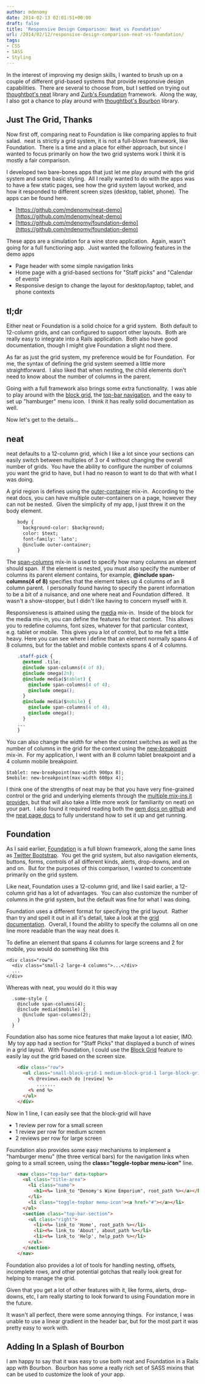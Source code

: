 ```yaml
---
author: mdenomy
date: 2014-02-13 02:01:51+00:00
draft: false
title: 'Responsive Design Comparison: Neat vs Foundation'
url: /2014/02/12/responsive-design-comparison-neat-vs-foundation/
tags:
- CSS
- SASS
- Styling
---
```


In the interest of improving my design skills, I wanted to brush up on a couple of different grid-based systems that provide responsive design capabilities.  There are several to choose from, but I settled on trying out [thoughtbot's neat](http://neat.bourbon.io/) library and [Zurb's Foundation](http://foundation.zurb.com/) framework.  Along the way, I also got a chance to play around with [thoughtbot's Bourbon](http://bourbon.io/) library.


## Just The Grid, Thanks


Now first off, comparing neat to Foundation is like comparing apples to fruit salad.  neat is strictly a grid system, it is not a full-blown framework, like Foundation.  There is a time and a place for either approach, but since I wanted to focus primarily on how the two grid systems work I think it is mostly a fair comparison.

I developed two bare-bones apps that just let me play around with the grid system and some basic styling.  All I really wanted to do with the apps was to have a few static pages, see how the grid system layout worked, and how it responded to different screen sizes (desktop, tablet, phone).  The apps can be found here.

  * [https://github.com/mdenomy/neat-demo](https://github.com/mdenomy/neat-demo)
  * [https://github.com/mdenomy/foundation-demo](https://github.com/mdenomy/foundation-demo)

These apps are a simulation for a wine store application.  Again, wasn't going for a full functioning app.  Just wanted the following features in the demo apps

  * Page header with some simple navigation links
  * Home page with a grid-based sections for "Staff picks" and "Calendar of events"
  * Responsive design to change the layout for desktop/laptop, tablet, and phone contexts

## tl;dr

Either neat or Foundation is a solid choice for a grid system.  Both default to 12-column grids, and can configured to support other layouts.  Both are really easy to integrate into a Rails application.  Both also have good documentation, though I might give Foundation a slight nod there.

As far as just the grid system, my preference would be for Foundation.  For me, the syntax of defining the grid system seemed a little more straightforward.  I also liked that when nesting, the child elements don't need to know about the number of columns in the parent.

Going with a full framework also brings some extra functionality.  I was able to play around with the [block grid](http://foundation.zurb.com/docs/components/block_grid.html), the [top-bar navigation](http://foundation.zurb.com/docs/components/topbar.html), and the easy to set up "hamburger" menu icon.  I think it has really solid documentation as well.

Now let's get to the details...

## neat


neat defaults to a 12-column grid, which I like a lot since your sections can easily switch between multiples of 3 or 4 without changing the overall number of grids.  You have the ability to configure the number of columns you want the grid to have, but I had no reason to want to do that with what I was doing.

A grid region is defines using the [outer-container](http://neat.bourbon.io/docs/#outer-container) mix-in.  According to the neat docs, you can have multiple outer-containers on a page, however they can not be nested.  Given the simplicity of my app, I just threw it on the body element.

``` html
    body {
      background-color: $background;
      color: $text;
      font-family: 'lato';
      @include outer-container;
    }
```

The [span-columns](http://neat.bourbon.io/docs/#span-columns) mix-in is used to specify how many columns an element should span.  If the element is nested, you must also specify the number of columns its parent element contains, for example, **@include span-columns(4 of 8)** specifies that the element takes up 4 columns of an 8 column parent.  I personally found having to specify the parent information to be a bit of a nuisance, and one where neat and Foundation differed.  It wasn't a show-stopper, but I didn't like having to concern myself with it.

Responsiveness is attained using the [media](http://neat.bourbon.io/docs/#media) mix-in.  Inside of the block for the media mix-in, you can define the features for that context.  This allows you to redefine columns, font sizes, whatever for that particular context, e.g. tablet or mobile.  This gives you a lot of control, but to me felt a little heavy. Here you can see where I define that an element normally spans 4 of 8 columns, but for the tablet and mobile contexts spans 4 of 4 columns.

``` css
    .staff-pick {
      @extend .tile;
      @include span-columns(4 of 8);
      @include omega(2n);
      @include media($tablet) {
        @include span-columns(4 of 4);
        @include omega();
      }
      @include media($mobile) {
        @include span-columns(4 of 4);
        @include omega();
      }
    ...
    }

```

You can also change the width for when the context switches as well as the number of columns in the grid for the context using the [new-breakpoint](http://neat.bourbon.io/docs/#new-breakpoint) mix-in.  For my application, I went with an 8 column tablet breakpoint and a 4 column mobile breakpoint.

    
    $tablet: new-breakpoint(max-width 900px 8);
    $mobile: new-breakpoint(max-width 600px 4);


I think one of the strengths of neat may be that you have very fine-grained control or the grid and underlying elements through the [multiple mix-ins it provide](http://neat.bourbon.io/docs/)s, but that will also take a little more work (or familiarity on neat) on your part.  I also found it required reading both the [gem docs on github](https://github.com/thoughtbot/neat) and the [neat page docs](http://neat.bourbon.io/docs/) to fully understand how to set it up and get running.


## Foundation


As I said earlier, [Foundation](http://foundation.zurb.com/) is a full blown framework, along the same lines as [Twitter Bootstrap](http://getbootstrap.com/).  You get the grid system, but also navigation elements, buttons, forms, controls of all different kinds, alerts, drop-downs, and on and on.  But for the purposes of this comparison, I wanted to concentrate primarily on the grid system.

Like neat, Foundation uses a 12-column grid, and like I said earlier, a 12-column grid has a lot of advantages.  You can also customize the number of columns in the grid system, but the default was fine for what I was doing.

Foundation uses a different format for specifying the grid layout.  Rather than try and spell it out in all it's detail, take a look at the [grid documentation](http://foundation.zurb.com/docs/components/grid.html).  Overall, I found the ability to specify the columns all on one line more readable than the way neat does it.

To define an element that spans 4 columns for large screens and 2 for mobile, you would do something like this

    
    <div class="row"> 
      <div class="small-2 large-4 columns">...</div>
      ...
    </div>


Whereas with neat, you would do it this way

    
      .some-style {
        @include span-columns(4);
        @include media($mobile) {
          @include span-columns(2);
        }
      }


Foundation also has some nice features that make layout a lot easier, IMO.  My toy app had a section for "Staff Picks" that displayed a bunch of wines in a grid layout.  With Foundation, I could use the [Block Grid](http://foundation.zurb.com/docs/components/block_grid.html) feature to easily lay out the grid based on the screen size.

``` html  
    <div class="row">
      <ul class="small-block-grid-1 medium-block-grid-1 large-block-grid-2">
        <% @reviews.each do |review| %>
           .......
        <% end %>
      </ul>
    </div>
```

Now in 1 line, I can easily see that the block-grid will have

  * 1 review per row for a small screen
  * 1 review per row for medium screen
  * 2 reviews per row for large screen

Foundation also provides some easy mechanisms to implement a "hamburger menu" (the three vertical bars) for the navigation links when going to a small screen, using the **class="toggle-topbar menu-icon"** line.

``` html   
    <nav class="top-bar" data-topbar>
      <ul class="title-area">
        <li class="name">
          <h1><%= link_to "Denomy's Wine Emporium", root_path %></a></h1>
        </li>
        <li class="toggle-topbar menu-icon"><a href="#"></a></li>
      </ul>
      <section class="top-bar-section">
        <ul class="right">
          <li><%= link_to 'Home', root_path %></li>
          <li><%= link_to 'About', about_path %></li>
          <li><%= link_to 'Help', help_path %></li>
        </ul>
      </section>
    </nav>
```

Foundation also provides a lot of tools for handling nesting, offsets, incomplete rows, and other potential gotchas that really look great for helping to manage the grid.

Given that you get a lot of other features with it, like forms, alerts, drop-downs, etc, I am really starting to look forward to using Foundation more in the future.

It wasn't all perfect, there were some annoying things.  For instance, I was unable to use a linear gradient in the header bar, but for the most part it was pretty easy to work with.

## Adding In a Splash of Bourbon

I am happy to say that it was easy to use both neat and Foundation in a Rails app with Bourbon.  Bourbon has some a really rich set of SASS mixins that can be used to customize the look of your app.
